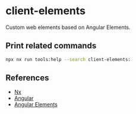 # client-elements

Custom web elements based on Angular Elements.

## Print related commands

```bash
npx nx run tools:help --search client-elements:
```

## References

- [Nx](https://nx.dev)
- [Angular](https://angular.io)
- [Angular Elements](https://angular.io/guide/elements)
